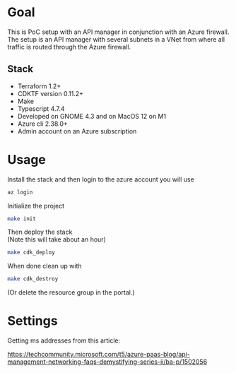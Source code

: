 # Goal 

This is PoC setup with an API manager in conjunction with an Azure firewall. 
The setup is an API manager with several subnets in a VNet from where all traffic is routed through the Azure firewall. 



## Stack 
- Terraform 1.2+
- CDKTF version 0.11.2+
- Make 
- Typescript 4.7.4
- Developed on GNOME 4.3 and on MacOS 12 on M1
- Azure cli 2.38.0+
- Admin account on an Azure subscription

# Usage 

Install the stack and then login to the azure account you will use
```bash
az login 
```

Initialize the project 

```bash
make init 
```

Then deploy the stack  
(Note this will take about an hour)
```bash 
make cdk_deploy 
```

When done clean up with 

```bash
make cdk_destroy
```

(Or delete the resource group in the portal.)

# Settings 

Getting ms addresses from this article: 

https://techcommunity.microsoft.com/t5/azure-paas-blog/api-management-networking-faqs-demystifying-series-ii/ba-p/1502056

